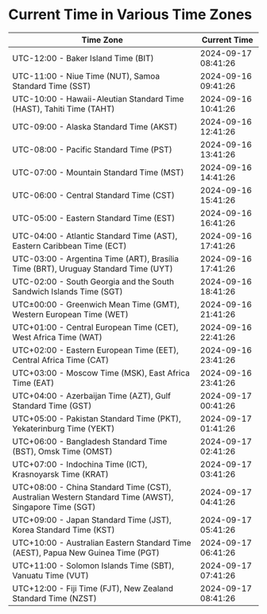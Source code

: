 # Current Time in Various Time Zones

| Time Zone | Current Time |
|-----------|--------------|
| UTC-12:00 - Baker Island Time (BIT) | 2024-09-17 08:41:26 |
| UTC-11:00 - Niue Time (NUT), Samoa Standard Time (SST) | 2024-09-16 09:41:26 |
| UTC-10:00 - Hawaii-Aleutian Standard Time (HAST), Tahiti Time (TAHT) | 2024-09-16 10:41:26 |
| UTC-09:00 - Alaska Standard Time (AKST) | 2024-09-16 12:41:26 |
| UTC-08:00 - Pacific Standard Time (PST) | 2024-09-16 13:41:26 |
| UTC-07:00 - Mountain Standard Time (MST) | 2024-09-16 14:41:26 |
| UTC-06:00 - Central Standard Time (CST) | 2024-09-16 15:41:26 |
| UTC-05:00 - Eastern Standard Time (EST) | 2024-09-16 16:41:26 |
| UTC-04:00 - Atlantic Standard Time (AST), Eastern Caribbean Time (ECT) | 2024-09-16 17:41:26 |
| UTC-03:00 - Argentina Time (ART), Brasília Time (BRT), Uruguay Standard Time (UYT) | 2024-09-16 17:41:26 |
| UTC-02:00 - South Georgia and the South Sandwich Islands Time (SGT) | 2024-09-16 18:41:26 |
| UTC±00:00 - Greenwich Mean Time (GMT), Western European Time (WET) | 2024-09-16 21:41:26 |
| UTC+01:00 - Central European Time (CET), West Africa Time (WAT) | 2024-09-16 22:41:26 |
| UTC+02:00 - Eastern European Time (EET), Central Africa Time (CAT) | 2024-09-16 23:41:26 |
| UTC+03:00 - Moscow Time (MSK), East Africa Time (EAT) | 2024-09-16 23:41:26 |
| UTC+04:00 - Azerbaijan Time (AZT), Gulf Standard Time (GST) | 2024-09-17 00:41:26 |
| UTC+05:00 - Pakistan Standard Time (PKT), Yekaterinburg Time (YEKT) | 2024-09-17 01:41:26 |
| UTC+06:00 - Bangladesh Standard Time (BST), Omsk Time (OMST) | 2024-09-17 02:41:26 |
| UTC+07:00 - Indochina Time (ICT), Krasnoyarsk Time (KRAT) | 2024-09-17 03:41:26 |
| UTC+08:00 - China Standard Time (CST), Australian Western Standard Time (AWST), Singapore Time (SGT) | 2024-09-17 04:41:26 |
| UTC+09:00 - Japan Standard Time (JST), Korea Standard Time (KST) | 2024-09-17 05:41:26 |
| UTC+10:00 - Australian Eastern Standard Time (AEST), Papua New Guinea Time (PGT) | 2024-09-17 06:41:26 |
| UTC+11:00 - Solomon Islands Time (SBT), Vanuatu Time (VUT) | 2024-09-17 07:41:26 |
| UTC+12:00 - Fiji Time (FJT), New Zealand Standard Time (NZST) | 2024-09-17 08:41:26 |
